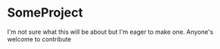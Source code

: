 # SomeProject
I'm not sure what this will be about but I'm eager to make one. Anyone's welcome to contribute
